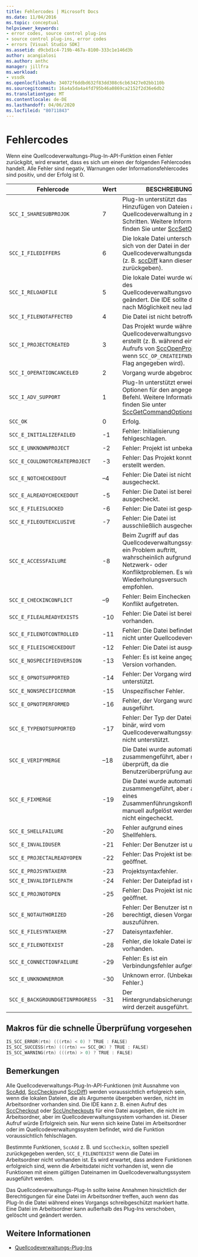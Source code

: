 ```yaml
---
title: Fehlercodes | Microsoft Docs
ms.date: 11/04/2016
ms.topic: conceptual
helpviewer_keywords:
- error codes, source control plug-ins
- source control plug-ins, error codes
- errors [Visual Studio SDK]
ms.assetid: d9cbd1c4-719b-467a-8100-333c1e146d3b
author: acangialosi
ms.author: anthc
manager: jillfra
ms.workload:
- vssdk
ms.openlocfilehash: 34072f6ddbd632f83dd308c6cb63427e02bb110b
ms.sourcegitcommit: 16a4a5da4a4fd795b46a0869ca2152f2d36e6db2
ms.translationtype: MT
ms.contentlocale: de-DE
ms.lasthandoff: 04/06/2020
ms.locfileid: "80711843"
---
```

# <a name="error-codes"></a>Fehlercodes
Wenn eine Quellcodeverwaltungs-Plug-In-API-Funktion einen Fehler zurückgibt, wird erwartet, dass es sich um einen der folgenden Fehlercodes handelt. Alle Fehler sind negativ, Warnungen oder Informationsfehlercodes sind positiv, und der Erfolg ist 0.

|Fehlercode|Wert|BESCHREIBUNG|
|----------------|-----------|-----------------|
|`SCC_I_SHARESUBPROJOK`|7|Plug-In unterstützt das Hinzufügen von Dateien aus der Quellcodeverwaltung in zwei Schritten. Weitere Informationen finden Sie unter [SccSetOption](../extensibility/sccsetoption-function.md).|
|`SCC_I_FILEDIFFERS`|6|Die lokale Datei unterscheidet sich von der Datei in der Quellcodeverwaltungsdatenbank (z. B. [sccDiff](../extensibility/sccdiff-function.md) kann diesen Wert zurückgeben).|
|`SCC_I_RELOADFILE`|5|Die lokale Datei wurde während des Quellcodeverwaltungsvorgangs geändert. Die IDE sollte die Datei nach Möglichkeit neu laden.|
|`SCC_I_FILENOTAFFECTED`|4|Die Datei ist nicht betroffen.|
|`SCC_I_PROJECTCREATED`|3|Das Projekt wurde während des Quellcodeverwaltungsvorgangs erstellt (z. B. während eines Aufrufs von [SccOpenProject,](../extensibility/sccopenproject-function.md) wenn `SCC_OP_CREATEIFNEW` das Flag angegeben wird).|
|`SCC_I_OPERATIONCANCELED`|2|Vorgang wurde abgebrochen.|
|`SCC_I_ADV_SUPPORT`|1|Plug-In unterstützt erweiterte Optionen für den angegebenen Befehl. Weitere Informationen finden Sie unter [SccGetCommandOptions](../extensibility/sccgetcommandoptions-function.md).|
|`SCC_OK`|0|Erfolg.|
|`SCC_E_INITIALIZEFAILED`|-1|Fehler: Initialisierung fehlgeschlagen.|
|`SCC_E_UNKNOWNPROJECT`|-2|Fehler: Projekt ist unbekannt.|
|`SCC_E_COULDNOTCREATEPROJECT`|-3|Fehler: Das Projekt konnte nicht erstellt werden.|
|`SCC_E_NOTCHECKEDOUT`|–4|Fehler: Die Datei ist nicht ausgecheckt.|
|`SCC_E_ALREADYCHECKEDOUT`|-5|Fehler: Die Datei ist bereits ausgecheckt.|
|`SCC_E_FILEISLOCKED`|-6|Fehler: Die Datei ist gesperrt.|
|`SCC_E_FILEOUTEXCLUSIVE`|-7|Fehler: Die Datei ist ausschließlich ausgecheckt.|
|`SCC_E_ACCESSFAILURE`|-8|Beim Zugriff auf das Quellcodeverwaltungssystem ist ein Problem auftritt, wahrscheinlich aufgrund von Netzwerk- oder Konfliktproblemen. Es wird ein Wiederholungsversuch empfohlen.|
|`SCC_E_CHECKINCONFLICT`|–9|Fehler: Beim Einchecken ist ein Konflikt aufgetreten.|
|`SCC_E_FILEALREADYEXISTS`|-10|Fehler: Die Datei ist bereits vorhanden.|
|`SCC_E_FILENOTCONTROLLED`|-11|Fehler: Die Datei befindet sich nicht unter Quellcodeverwaltung.|
|`SCC_E_FILEISCHECKEDOUT`|-12|Fehler: Die Datei ist ausgecheckt.|
|`SCC_E_NOSPECIFIEDVERSION`|-13|Fehler: Es ist keine angegebene Version vorhanden.|
|`SCC_E_OPNOTSUPPORTED`|-14|Fehler: Der Vorgang wird nicht unterstützt.|
|`SCC_E_NONSPECIFICERROR`|-15|Unspezifischer Fehler.|
|`SCC_E_OPNOTPERFORMED`|-16|Fehler, der Vorgang wurde nicht ausgeführt.|
|`SCC_E_TYPENOTSUPPORTED`|-17|Fehler: Der Typ der Datei, z. B. binär, wird vom Quellcodeverwaltungssystem nicht unterstützt.|
|`SCC_E_VERIFYMERGE`|–18|Die Datei wurde automatisch zusammengeführt, aber nicht überprüft, da die Benutzerüberprüfung aussteht.|
|`SCC_E_FIXMERGE`|-19|Die Datei wurde automatisch zusammengeführt, aber aufgrund eines Zusammenführungskonflikts, der manuell aufgelöst werden muss, nicht eingecheckt.|
|`SCC_E_SHELLFAILURE`|-20|Fehler aufgrund eines Shellfehlers.|
|`SCC_E_INVALIDUSER`|-21|Fehler: Der Benutzer ist ungültig.|
|`SCC_E_PROJECTALREADYOPEN`|-22|Fehler: Das Projekt ist bereits geöffnet.|
|`SCC_E_PROJSYNTAXERR`|-23|Projektsyntaxfehler.|
|`SCC_E_INVALIDFILEPATH`|-24|Fehler: Der Dateipfad ist ungültig.|
|`SCC_E_PROJNOTOPEN`|-25|Fehler: Das Projekt ist nicht geöffnet.|
|`SCC_E_NOTAUTHORIZED`|-26|Fehler: Der Benutzer ist nicht berechtigt, diesen Vorgang auszuführen.|
|`SCC_E_FILESYNTAXERR`|-27|Dateisyntaxfehler.|
|`SCC_E_FILENOTEXIST`|-28|Fehler, die lokale Datei ist nicht vorhanden.|
|`SCC_E_CONNECTIONFAILURE`|-29|Fehler: Es ist ein Verbindungsfehler aufgetreten.|
|`SCC_E_UNKNOWNERROR`|-30|Unknown error. (Unbekannter Fehler.)|
|`SCC_E_BACKGROUNDGETINPROGRESS`|-31|Der Hintergrundabsicherungsvorgang wird derzeit ausgeführt.|

## <a name="macros-provided-for-quick-checking"></a>Makros für die schnelle Überprüfung vorgesehen

```cpp
IS_SCC_ERROR(rtn) (((rtn) < 0) ? TRUE : FALSE)
IS_SCC_SUCCESS(rtn) (((rtn) == SCC_OK) ? TRUE : FALSE)
IS_SCC_WARNING(rtn) (((rtn) > 0) ? TRUE : FALSE)
```

## <a name="remarks"></a>Bemerkungen
 Alle Quellcodeverwaltungs-Plug-In-API-Funktionen (mit Ausnahme von [SccAdd](../extensibility/sccadd-function.md), [SccCheckin](../extensibility/scccheckin-function.md)und [SccDiff](../extensibility/sccdiff-function.md)) werden voraussichtlich erfolgreich sein, wenn die lokalen Dateien, die als Argumente übergeben werden, nicht im Arbeitsordner vorhanden sind. Die IDE kann z. B. einen Aufruf des [SccCheckout](../extensibility/scccheckout-function.md) oder [SccUncheckouts](../extensibility/sccuncheckout-function.md) für eine Datei ausgeben, die nicht im Arbeitsordner, aber im Quellcodeverwaltungssystem vorhanden ist. Dieser Aufruf würde Erfolgreich sein. Nur wenn sich keine Datei im Arbeitsordner oder im Quellcodeverwaltungssystem befindet, wird die Funktion voraussichtlich fehlschlagen.

 Bestimmte Funktionen, `SccAdd` z. B. und `SccCheckin`, sollten speziell zurückgegeben werden, `SCC_E_FILENOTEXIST` wenn die Datei im Arbeitsordner nicht vorhanden ist. Es wird erwartet, dass andere Funktionen erfolgreich sind, wenn die Arbeitsdatei nicht vorhanden ist, wenn die Funktionen mit einem gültigen Dateinamen im Quellcodeverwaltungssystem ausgeführt werden.

 Das Quellcodeverwaltungs-Plug-In sollte keine Annahmen hinsichtlich der Berechtigungen für eine Datei im Arbeitsordner treffen, auch wenn das Plug-In die Datei während eines Vorgangs schreibgeschützt markiert hatte. Eine Datei im Arbeitsordner kann außerhalb des Plug-Ins verschoben, gelöscht und geändert werden.

## <a name="see-also"></a>Weitere Informationen
- [Quellcodeverwaltungs-Plug-Ins](../extensibility/source-control-plug-ins.md)
